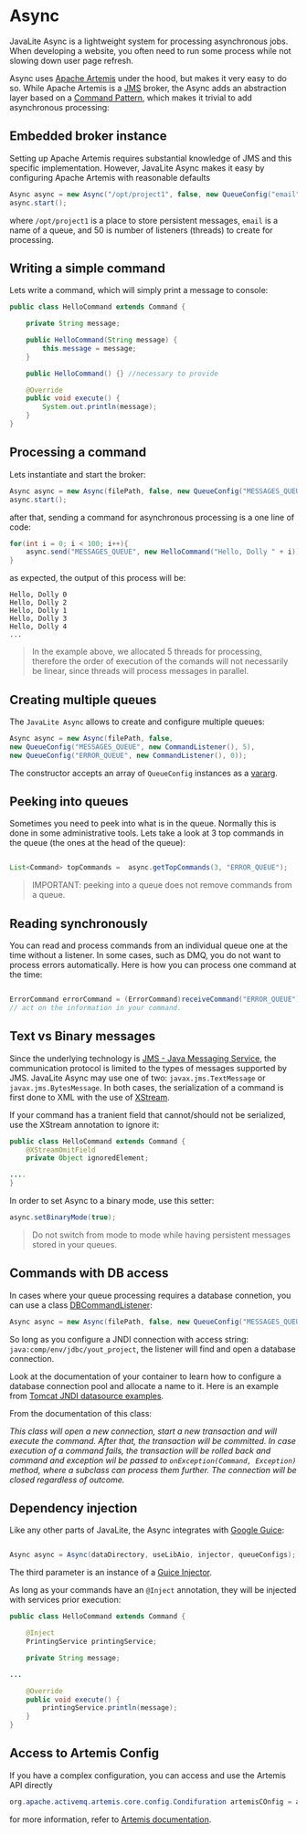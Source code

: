 <div class="page-header">
   <h1>Async</h1>
</div>

JavaLite Async is a lightweight system for processing asynchronous jobs.
When developing a website, you often need to run some process while not slowing down 
user page refresh.


Async uses [Apache Artemis](https://activemq.apache.org/artemis/) under the hood, but makes it 
very easy to do so. While Apache Artemis is a [JMS](https://en.wikipedia.org/wiki/Java_Message_Service) 
broker, the Async adds an abstraction layer based on a [Command Pattern](https://en.wikipedia.org/wiki/Command_pattern), 
which makes it trivial to add asynchronous processing: 



## Embedded broker instance

Setting up Apache Artemis requires substantial knowledge of JMS and this specific implementation. 
However, JavaLite Async makes it easy by configuring Apache Artemis with reasonable defaults 


~~~~ {.java  .numberLines}
Async async = new Async("/opt/project1", false, new QueueConfig("email", new CommandListener(), 50));
async.start();
~~~~

where `/opt/project1` is a place to store persistent messages, `email` is a name of a queue, and 50 is number of 
 listeners (threads) to create for processing. 



## Writing a simple command

Lets write a command, which will simply print a message to console: 

```java
public class HelloCommand extends Command {

    private String message;

    public HelloCommand(String message) {
        this.message = message;
    }

    public HelloCommand() {} //necessary to provide

    @Override
    public void execute() {
        System.out.println(message);
    }
}

```



## Processing a command


Lets instantiate and start the broker: 
```java
Async async = new Async(filePath, false, new QueueConfig("MESSAGES_QUEUE", new CommandListener(), 5));
async.start();

```

after that, sending a command for asynchronous processing is a one line of code: 

```java
for(int i = 0; i < 100; i++){
    async.send("MESSAGES_QUEUE", new HelloCommand("Hello, Dolly " + i));
}

```


as expected, the output of this  process will be: 

```
Hello, Dolly 0
Hello, Dolly 2
Hello, Dolly 1
Hello, Dolly 3
Hello, Dolly 4
...
```

> In the example above, we allocated 5 threads for  processing, therefore the order of execution of the comands will not necessarily 
be linear, since threads will process messages in parallel.


## Creating multiple queues

The `JavaLite Async` allows to create  and configure multiple queues: 

```java
Async async = new Async(filePath, false, 
new QueueConfig("MESSAGES_QUEUE", new CommandListener(), 5), 
new QueueConfig("ERROR_QUEUE", new CommandListener(), 0));
```

The constructor accepts an array of `QueueConfig` instances as a 
[vararg](https://docs.oracle.com/javase/1.5.0/docs/guide/language/varargs.html).


## Peeking into queues

Sometimes you need to peek into what is in the queue. Normally this is done in some administrative tools. 
Lets take a look at 3 top commands in the queue (the ones at the head of the queue):

```java

List<Command> topCommands =  async.getTopCommands(3, "ERROR_QUEUE"); 
```

> IMPORTANT: peeking into a queue does not remove commands from a queue. 


## Reading synchronously

You can read and process commands from an individual queue one at the time without a listener. 
In some cases, such as DMQ, you do not want to process errors automatically. Here is how you can 
process one command at the time: 

```java

ErrorCommand errorCommand = (ErrorCommand)receiveCommand("ERROR_QUEUE");
// act on the information in your command.

```

## Text vs Binary messages

Since the underlying technology is [JMS - Java Messaging Service](https://en.wikipedia.org/wiki/Java_Message_Service), 
the communication protocol is limited to the types of messages supported by JMS. 
JavaLite Async may use one of two: `javax.jms.TextMessage` or `javax.jms.BytesMessage`. In both cases, the serialization of a command is 
first done to XML with the use of [XStream](http://x-stream.github.io/). 

If your command has a tranient field that cannot/should not be serialized, use the XStream annotation to ignore it: 

```java
public class HelloCommand extends Command {
    @XStreamOmitField
    private Object ignoredElement;

....
}
```


In order to set Async to a binary mode, use this setter: 

```java
async.setBinaryMode(true);
```

> Do not switch from mode to mode while having persistent messages stored in your queues.


## Commands with DB access


In cases where your queue processing requires a database connetion, you can use a class 
[DBCommandListener](http://javalite.github.io/activeweb/snapshot/org/javalite/async/DBCommandListener.html): 

```java
Async async = new Async(filePath, false, new QueueConfig("MESSAGES_QUEUE", new DBCommandListener("java:comp/env/jdbc/yout_project"), 5));
```

So long as you configure a JNDI connection with access string: `java:comp/env/jdbc/yout_project`, 
the listener will find and open a database connection. 

Look at the documentation of your container to learn how to configure a database connection pool and allocate a name to it.
Here is an example from [Tomcat JNDI datasource examples](https://tomcat.apache.org/tomcat-8.0-doc/jndi-datasource-examples-howto.html).


From the documentation of this class:

_This class will open a new connection, start a new transaction and will execute the command. After that, the transaction will be committed. In case execution of a command fails, the transaction will be rolled back and command and exception wil be passed to `onException(Command, Exception)` method, where a subclass can process them further. The connection will be closed regardless of outcome._




## Dependency injection

Like any other parts of JavaLite, the Async integrates with [Google Guice](https://github.com/google/guice):
 
```java

Async async = Async(dataDirectory, useLibAio, injector, queueConfigs);
```

The third parameter is an instance of a [Guice Injector](https://github.com/google/guice/blob/master/core/src/com/google/inject/Injector.java).
 
As long as your commands have an `@Inject` annotation, they will be injected with services prior execution: 

```java
public class HelloCommand extends Command {

    @Inject
    PrintingService printingService;

    private String message;

...

    @Override
    public void execute() {
        printingService.println(message);
    }
}

```


## Access to Artemis Config

If you have a complex configuration, you can access and use the Artemis API directly 

```java
org.apache.activemq.artemis.core.config.Condifuration artemisCOnfig = async.getConfig();
```

for more information, refer to [Artemis documentation](https://activemq.apache.org/artemis/docs/latest/index.html).
